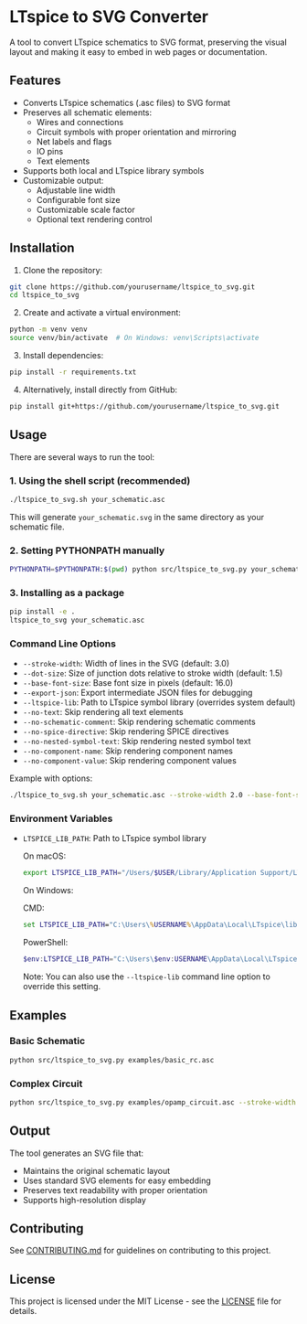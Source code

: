 # LTspice to SVG Converter

A tool to convert LTspice schematics to SVG format, preserving the visual layout and making it easy to embed in web pages or documentation.

## Features

- Converts LTspice schematics (.asc files) to SVG format
- Preserves all schematic elements:
  - Wires and connections
  - Circuit symbols with proper orientation and mirroring
  - Net labels and flags
  - IO pins
  - Text elements
- Supports both local and LTspice library symbols
- Customizable output:
  - Adjustable line width
  - Configurable font size
  - Customizable scale factor
  - Optional text rendering control

## Installation

1. Clone the repository:
```bash
git clone https://github.com/yourusername/ltspice_to_svg.git
cd ltspice_to_svg
```

2. Create and activate a virtual environment:
```bash
python -m venv venv
source venv/bin/activate  # On Windows: venv\Scripts\activate
```

3. Install dependencies:
```bash
pip install -r requirements.txt
```

4. Alternatively, install directly from GitHub:
```bash
pip install git+https://github.com/yourusername/ltspice_to_svg.git
```

## Usage

There are several ways to run the tool:

### 1. Using the shell script (recommended)

```bash
./ltspice_to_svg.sh your_schematic.asc
```

This will generate `your_schematic.svg` in the same directory as your schematic file.

### 2. Setting PYTHONPATH manually

```bash
PYTHONPATH=$PYTHONPATH:$(pwd) python src/ltspice_to_svg.py your_schematic.asc
```

### 3. Installing as a package

```bash
pip install -e .
ltspice_to_svg your_schematic.asc
```

### Command Line Options

- `--stroke-width`: Width of lines in the SVG (default: 3.0)
- `--dot-size`: Size of junction dots relative to stroke width (default: 1.5)
- `--base-font-size`: Base font size in pixels (default: 16.0)
- `--export-json`: Export intermediate JSON files for debugging
- `--ltspice-lib`: Path to LTspice symbol library (overrides system default)
- `--no-text`: Skip rendering all text elements
- `--no-schematic-comment`: Skip rendering schematic comments
- `--no-spice-directive`: Skip rendering SPICE directives
- `--no-nested-symbol-text`: Skip rendering nested symbol text
- `--no-component-name`: Skip rendering component names
- `--no-component-value`: Skip rendering component values

Example with options:
```bash
./ltspice_to_svg.sh your_schematic.asc --stroke-width 2.0 --base-font-size 14.0
```

### Environment Variables

- `LTSPICE_LIB_PATH`: Path to LTspice symbol library

  On macOS:
  ```bash
  export LTSPICE_LIB_PATH="/Users/$USER/Library/Application Support/LTspice/lib/sym"
  ```

  On Windows:
  
  CMD:
  ```cmd
  set LTSPICE_LIB_PATH="C:\Users\%USERNAME%\AppData\Local\LTspice\lib\sym"
  ```
  
  PowerShell:
  ```powershell
  $env:LTSPICE_LIB_PATH="C:\Users\$env:USERNAME\AppData\Local\LTspice\lib\sym"
  ```

  Note: You can also use the `--ltspice-lib` command line option to override this setting.

## Examples

### Basic Schematic
```bash
python src/ltspice_to_svg.py examples/basic_rc.asc
```

### Complex Circuit
```bash
python src/ltspice_to_svg.py examples/opamp_circuit.asc --stroke-width 2.0 --font-size 12.0
```

## Output

The tool generates an SVG file that:
- Maintains the original schematic layout
- Uses standard SVG elements for easy embedding
- Preserves text readability with proper orientation
- Supports high-resolution display

## Contributing

See [CONTRIBUTING.md](CONTRIBUTING.md) for guidelines on contributing to this project.

## License

This project is licensed under the MIT License - see the [LICENSE](LICENSE) file for details.
